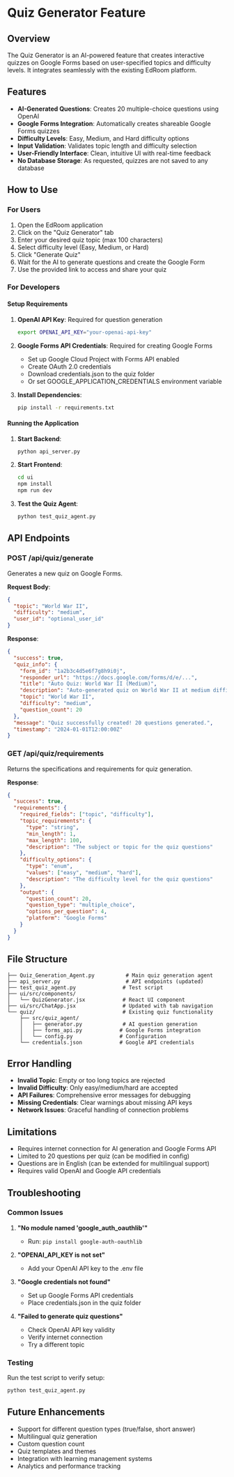 # Quiz Generator Feature

## Overview
The Quiz Generator is an AI-powered feature that creates interactive quizzes on Google Forms based on user-specified topics and difficulty levels. It integrates seamlessly with the existing EdRoom platform.

## Features
- **AI-Generated Questions**: Creates 20 multiple-choice questions using OpenAI
- **Google Forms Integration**: Automatically creates shareable Google Forms quizzes
- **Difficulty Levels**: Easy, Medium, and Hard difficulty options
- **Input Validation**: Validates topic length and difficulty selection
- **User-Friendly Interface**: Clean, intuitive UI with real-time feedback
- **No Database Storage**: As requested, quizzes are not saved to any database

## How to Use

### For Users
1. Open the EdRoom application
2. Click on the "Quiz Generator" tab
3. Enter your desired quiz topic (max 100 characters)
4. Select difficulty level (Easy, Medium, or Hard)
5. Click "Generate Quiz"
6. Wait for the AI to generate questions and create the Google Form
7. Use the provided link to access and share your quiz

### For Developers

#### Setup Requirements
1. **OpenAI API Key**: Required for question generation
   ```bash
   export OPENAI_API_KEY="your-openai-api-key"
   ```

2. **Google Forms API Credentials**: Required for creating Google Forms
   - Set up Google Cloud Project with Forms API enabled
   - Create OAuth 2.0 credentials
   - Download credentials.json to the quiz folder
   - Or set GOOGLE_APPLICATION_CREDENTIALS environment variable

3. **Install Dependencies**:
   ```bash
   pip install -r requirements.txt
   ```

#### Running the Application
1. **Start Backend**:
   ```bash
   python api_server.py
   ```

2. **Start Frontend**:
   ```bash
   cd ui
   npm install
   npm run dev
   ```

3. **Test the Quiz Agent**:
   ```bash
   python test_quiz_agent.py
   ```

## API Endpoints

### POST /api/quiz/generate
Generates a new quiz on Google Forms.

**Request Body**:
```json
{
  "topic": "World War II",
  "difficulty": "medium",
  "user_id": "optional_user_id"
}
```

**Response**:
```json
{
  "success": true,
  "quiz_info": {
    "form_id": "1a2b3c4d5e6f7g8h9i0j",
    "responder_url": "https://docs.google.com/forms/d/e/...",
    "title": "Auto Quiz: World War II (Medium)",
    "description": "Auto-generated quiz on World War II at medium difficulty level.",
    "topic": "World War II",
    "difficulty": "medium",
    "question_count": 20
  },
  "message": "Quiz successfully created! 20 questions generated.",
  "timestamp": "2024-01-01T12:00:00Z"
}
```

### GET /api/quiz/requirements
Returns the specifications and requirements for quiz generation.

**Response**:
```json
{
  "success": true,
  "requirements": {
    "required_fields": ["topic", "difficulty"],
    "topic_requirements": {
      "type": "string",
      "min_length": 1,
      "max_length": 100,
      "description": "The subject or topic for the quiz questions"
    },
    "difficulty_options": {
      "type": "enum",
      "values": ["easy", "medium", "hard"],
      "description": "The difficulty level for the quiz questions"
    },
    "output": {
      "question_count": 20,
      "question_type": "multiple_choice",
      "options_per_question": 4,
      "platform": "Google Forms"
    }
  }
}
```

## File Structure
```
├── Quiz_Generation_Agent.py          # Main quiz generation agent
├── api_server.py                     # API endpoints (updated)
├── test_quiz_agent.py               # Test script
├── ui/src/components/
│   └── QuizGenerator.jsx            # React UI component
├── ui/src/ChatApp.jsx               # Updated with tab navigation
└── quiz/                            # Existing quiz functionality
    ├── src/quiz_agent/
    │   ├── generator.py             # AI question generation
    │   ├── forms_api.py            # Google Forms integration
    │   └── config.py               # Configuration
    └── credentials.json            # Google API credentials
```

## Error Handling
- **Invalid Topic**: Empty or too long topics are rejected
- **Invalid Difficulty**: Only easy/medium/hard are accepted
- **API Failures**: Comprehensive error messages for debugging
- **Missing Credentials**: Clear warnings about missing API keys
- **Network Issues**: Graceful handling of connection problems

## Limitations
- Requires internet connection for AI generation and Google Forms API
- Limited to 20 questions per quiz (can be modified in config)
- Questions are in English (can be extended for multilingual support)
- Requires valid OpenAI and Google API credentials

## Troubleshooting

### Common Issues
1. **"No module named 'google_auth_oauthlib'"**
   - Run: `pip install google-auth-oauthlib`

2. **"OPENAI_API_KEY is not set"**
   - Add your OpenAI API key to the .env file

3. **"Google credentials not found"**
   - Set up Google Forms API credentials
   - Place credentials.json in the quiz folder

4. **"Failed to generate quiz questions"**
   - Check OpenAI API key validity
   - Verify internet connection
   - Try a different topic

### Testing
Run the test script to verify setup:
```bash
python test_quiz_agent.py
```

## Future Enhancements
- Support for different question types (true/false, short answer)
- Multilingual quiz generation
- Custom question count
- Quiz templates and themes
- Integration with learning management systems
- Analytics and performance tracking
